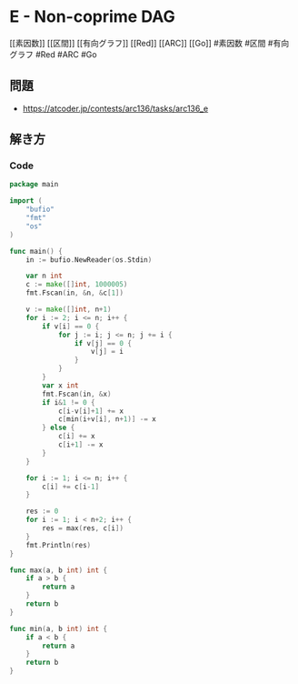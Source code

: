 # E - Non-coprime DAG
[[素因数]] [[区間]] [[有向グラフ]] [[Red]] [[ARC]] [[Go]]
#素因数 #区間 #有向グラフ #Red #ARC #Go 

## 問題
- https://atcoder.jp/contests/arc136/tasks/arc136_e

## 解き方
### Code
```go
package main

import (
	"bufio"
	"fmt"
	"os"
)

func main() {
	in := bufio.NewReader(os.Stdin)

	var n int
	c := make([]int, 1000005)
	fmt.Fscan(in, &n, &c[1])

	v := make([]int, n+1)
	for i := 2; i <= n; i++ {
		if v[i] == 0 {
			for j := i; j <= n; j += i {
				if v[j] == 0 {
					v[j] = i
				}
			}
		}
		var x int
		fmt.Fscan(in, &x)
		if i&1 != 0 {
			c[i-v[i]+1] += x
			c[min(i+v[i], n+1)] -= x
		} else {
			c[i] += x
			c[i+1] -= x
		}
	}

	for i := 1; i <= n; i++ {
		c[i] += c[i-1]
	}

	res := 0
	for i := 1; i < n+2; i++ {
		res = max(res, c[i])
	}
	fmt.Println(res)
}

func max(a, b int) int {
	if a > b {
		return a
	}
	return b
}

func min(a, b int) int {
	if a < b {
		return a
	}
	return b
}
```